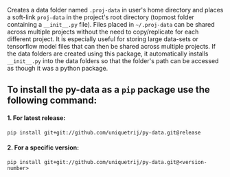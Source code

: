 
Creates a data folder named ```.proj-data``` in user's home directory and places a soft-link ```proj-data``` in the project's root directory 
(topmost folder containing a ```__init__.py``` file). 
Files placed in ```~/.proj-data``` can be shared across multiple projects without the need to copy/replicate for each 
different project. It is especially useful for storing large data-sets or tensorflow model files that can then be shared 
across multiple projects. If the data folders are created using this package, it automatically installs ```__init__.py``` 
into the data folders so that the folder's path can be accessed as though it was a python package.

To install the py-data as a ``pip`` package use the following command:
---

#### 1. For latest release:
```
pip install git+git://github.com/uniquetrij/py-data.git@release
```

#### 2. For a specific version:
```
pip install git+git://github.com/uniquetrij/py-data.git@<version-number>
```